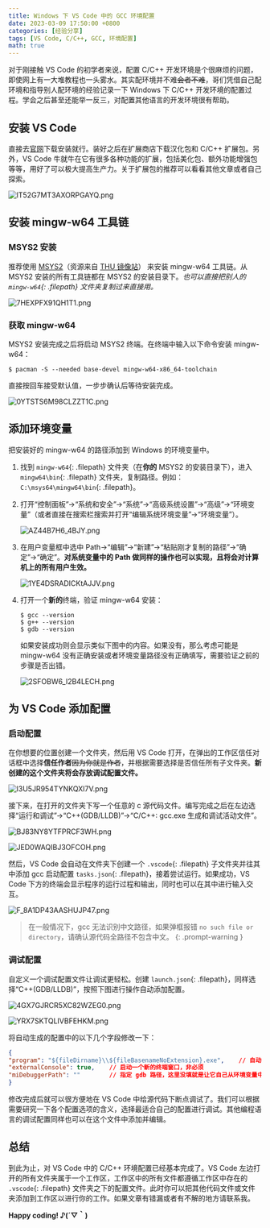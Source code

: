 ```yaml
---
title: Windows 下 VS Code 中的 GCC 环境配置
date: 2023-03-09 17:50:00 +0800
categories: [经验分享]
tags: [VS Code, C/C++, GCC, 环境配置]
math: true
---
```


对于刚接触 VS Code 的初学者来说，配置 C/C++ 开发环境是个很麻烦的问题，即使网上有一大堆教程也一头雾水。其实配环境并不难~~会者不难~~，哥们凭借自己配环境和指导别人配环境的经验记录一下 Windows 下 C/C++ 开发环境的配置过程。学会之后甚至还能举一反三，对配置其他语言的开发环境很有帮助。

## 安装 VS Code

直接去[官网](https://code.visualstudio.com/Download)下载安装就行。装好之后在扩展商店下载汉化包和 C/C++ 扩展包。另外，VS Code 牛就牛在它有很多各种功能的扩展，包括美化包、额外功能增强包等等，用好了可以极大提高生产力。关于扩展包的推荐可以看看其他文章或者自己探索。

![IT52G7MT3AXORPGAYQ.png](https://kjimg10.360buyimg.com/ott/jfs/t20250308/111012/10/34158/44379/64097c20F85990067/a54ead8a0315046b.png)

## 安装 mingw-w64 工具链

### MSYS2 安装

推荐使用 [MSYS2](https://mirrors.tuna.tsinghua.edu.cn/msys2/distrib/x86_64/msys2-x86_64-20230127.exe)（资源来自 [THU 镜像站](https://mirrors.tuna.tsinghua.edu.cn/help/msys2/)） 来安装 mingw-w64 工具链。从 MSYS2 安装的所有工具链都在 MSYS2 的安装目录下。*也可以直接把别人的 `mingw-w64`{: .filepath} 文件夹复制过来直接用。*

![7HEXPFX91QH1T1.png](https://kjimg10.360buyimg.com/ott/jfs/t20250308/211753/16/26307/4751/640985deFf15cb365/393419bedf948ca1.png)

### 获取 mingw-w64

MSYS2 安装完成之后将启动 MSYS2 终端。在终端中输入以下命令安装 mingw-w64：

```console
$ pacman -S --needed base-devel mingw-w64-x86_64-toolchain
```

直接按回车接受默认值，一步步确认后等待安装完成。

![0YTSTS6M98CLZZT1C.png](https://kjimg10.360buyimg.com/ott/jfs/t20250308/181572/24/33451/44424/640989d0F9bf38ac1/f54e900b16c923db.png)

## 添加环境变量

把安装好的 mingw-w64 的路径添加到 Windows 的环境变量中。

1. 找到 `mingw-w64`{: .filepath} 文件夹（在**你的** MSYS2 的安装目录下），进入 `mingw64\bin`{: .filepath} 文件夹，复制路径。例如：`C:\msys64\mingw64\bin`{: .filepath}。
2. 打开“控制面板”$\rightarrow$“系统和安全”$\rightarrow$“系统”$\rightarrow$“高级系统设置”$\rightarrow$“高级”$\rightarrow$“环境变量”（或者直接在搜索栏搜索并打开“编辑系统环境变量”$\rightarrow$“环境变量”）。

    ![AZ44B7H6_4BJY.png](https://kjimg10.360buyimg.com/ott/jfs/t20250308/104394/32/38048/33596/64098d9bFfb795b9a/5ee9d20a9a82cf8d.png)

3. 在用户变量框中选中 Path$\rightarrow$“编辑”$\rightarrow$“新建”$\rightarrow$“粘贴刚才复制的路径”$\rightarrow$“确定”$\rightarrow$“确定”。**对系统变量中的 Path 做同样的操作也可以实现，且将会对计算机上的所有用户生效。**

    ![1YE4DSRADICKtAJJV.png](https://kjimg10.360buyimg.com/ott/jfs/t20250308/64522/35/24222/20185/64098d9cF96eab9c6/8dbebd9e7215bbda.png)

4. 打开一个**新的**终端，验证 mingw-w64 安装：

   ```console
   $ gcc --version
   $ g++ --version
   $ gdb --version
   ```

   如果安装成功则会显示类似下图中的内容。如果没有，那么考虑可能是 mingw-w64 没有正确安装或者环境变量路径没有正确填写，需要验证之前的步骤是否出错。

   ![2SFOBW6_I2B4LECH.png](https://kjimg10.360buyimg.com/ott/jfs/t20250308/178777/6/33303/12805/64098fdbF029a3d60/1f50261cf59a930c.png)

## 为 VS Code 添加配置

### 启动配置

在你想要的位置创建一个文件夹，然后用 VS Code 打开，在弹出的工作区信任对话框中选择**信任作者**~~因为你就是作者~~，并根据需要选择是否信任所有子文件夹。**新创建的这个文件夹将会存放调试配置文件。**

![I3U5JR954TYNKQXI7V.png](https://kjimg10.360buyimg.com/ott/jfs/t20250308/155674/14/35571/10097/6409925bF914a9704/fb64d6a991132a4e.png)

接下来，在打开的文件夹下写一个任意的 c 源代码文件。编写完成之后在左边选择“运行和调试”$\rightarrow$“C++(GDB/LLDB)”$\rightarrow$“C/C++: gcc.exe 生成和调试活动文件”。

![BJ83NY8YTFPRCF3WH.png](https://kjimg10.360buyimg.com/ott/jfs/t20250308/136725/11/33985/47011/6409956eF080b6bf3/a241d419b2d71bff.png)

![JED0WAQIBJ3OFCOH.png](https://kjimg10.360buyimg.com/ott/jfs/t20250308/78477/6/18865/5325/640994eaF1e16356b/75312a9931d216f7.png)

然后，VS Code 会自动在文件夹下创建一个 `.vscode`{: .filepath} 子文件夹并往其中添加 gcc 启动配置 `tasks.json`{: .filepath}，接着尝试运行。如果成功，VS Code 下方的终端会显示程序的运行过程和输出，同时也可以在其中进行输入交互。

![F_8A1DP43AASHUJP47.png](https://kjimg10.360buyimg.com/ott/jfs/t20250308/14836/26/16753/5479/6409988dF2c856286/04e1760befb4bc3f.png)

> 在一般情况下，gcc 无法识别中文路径，如果弹框报错 ```no such file or directory```，请确认源代码全路径不包含中文。
{: .prompt-warning }

### 调试配置

自定义一个调试配置文件让调试更轻松。创建 ```launch.json```{: .filepath}，同样选择“C++(GDB/LLDB)”，按照下图进行操作自动添加配置。

![4GX7GJRCR5XC82WZEG0.png](https://kjimg10.360buyimg.com/ott/jfs/t20250308/129803/12/35260/15250/64099bd0Fd5a1ff78/b87a071887acaec8.png)

![YRX7SKTQLIVBFEHKM.png](https://kjimg10.360buyimg.com/ott/jfs/t20250308/45404/21/23664/44440/64099e05F4ddc419d/24e1c36b45c56280.png)

将自动生成的配置中的以下几个字段修改一下：

```json
{
"program": "${fileDirname}\\${fileBasenameNoExtension}.exe",    // 自动识别将要调试的文件的位置
"externalConsole": true,    // 启动一个新的终端窗口，非必须
"miDebuggerPath": ""        // 指定 gdb 路径，这里没填就是让它自己从环境变量中寻找
}
```

修改完成后就可以很方便地在 VS Code 中给源代码下断点调试了。我们可以根据需要研究一下各个配置选项的含义，选择最适合自己的配置进行调试。其他编程语言的调试配置同样也可以在这个文件中添加并编辑。

## 总结

到此为止，对 VS Code 中的 C/C++ 环境配置已经基本完成了。VS Code 左边打开的所有文件夹属于一个工作区，工作区中的所有文件都遵循工作区中存在的 `.vscode`{: .filepath} 文件夹之下的配置文件。此时你可以把其他代码文件或文件夹添加到工作区以进行你的工作。如果文章有错漏或者有不解的地方请联系我。

**Happy coding! ♪(´▽｀)**

